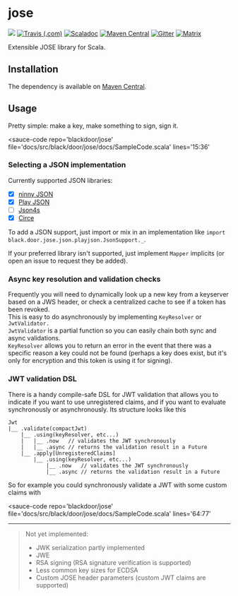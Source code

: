 <script type='module' src="https://kag0.github.io/sauce/sauce.js">
<h1>If you're reading this, click <a href="https://blackdoor.github.io/jose">HERE</a></h1>
</script>

# jose
[![](https://img.shields.io/codacy/grade/177db012dc7548be9143a7562cd1d4bd.svg?style=flat-square)](https://app.codacy.com/project/blackdoor/jose/dashboard)
[![Travis (.com)](https://img.shields.io/travis/com/blackdoor/jose.svg?style=flat-square)](https://travis-ci.com/blackdoor/jose)
[![Scaladoc](https://img.shields.io/badge/scaladoc-latest-blue.svg?style=flat-square)](https://blackdoor.github.io/jose/api/latest/black/door/jose/index.html)
[![Maven Central](https://img.shields.io/maven-central/v/black.door/jose_2.12.svg?style=flat-square)](https://mvnrepository.com/artifact/black.door/jose)
[![Gitter](https://img.shields.io/gitter/room/blackdoor/jose?style=flat-square)](https://gitter.im/blackdoor/jose?utm_source=share-link&utm_medium=link&utm_campaign=share-link)
[![Matrix](https://img.shields.io/matrix/blackdoor_jose:gitter.im?label=chat%20on%20matrix&logoColor=0dbd8b&style=flat-square)](https://matrix.to/#/#blackdoor_jose:gitter.im?via=gitter.im&via=matrix.org)

Extensible JOSE library for Scala.

## Installation

The dependency is available on [Maven Central](https://mvnrepository.com/artifact/black.door/jose).

## Usage

Pretty simple: make a key, make something to sign, sign it.

<sauce-code 
    repo='blackdoor/jose' 
    file='docs/src/black/door/jose/docs/SampleCode.scala'
    lines='15:36'
></sauce-code>

### Selecting a JSON implementation

Currently supported JSON libraries:

* [x] [ninny JSON](https://mvnrepository.com/artifact/black.door/jose-json-ninny)
* [x] [Play JSON](https://mvnrepository.com/artifact/black.door/jose-json-play)
* [ ] [Json4s](http://json4s.org/)
* [x] [Circe](https://mvnrepository.com/artifact/black.door/jose-json-circe)

To add a JSON support, just import or mix in an implementation like `import black.door.jose.json.playjson.JsonSupport._`.

If your preferred library isn't supported, just implement `Mapper` implicits (or open an issue to request they be added).

### Async key resolution and validation checks

Frequently you will need to dynamically look up a new key from a keyserver based on a JWS header, 
or check a centralized cache to see if a token has been revoked.   
This is easy to do asynchronously by implementing `KeyResolver` or `JwtValidator.`  
`JwtValidator` is a partial function so you can easily chain both sync and async validations.  
`KeyResolver` allows you to return an error in the event that there was a specific reason a key could not be found 
(perhaps a key does exist, but it's only for encryption and this token is using it for signing).

### JWT validation DSL

There is a handy compile-safe DSL for JWT validation that allows you to indicate if you want to use unregistered claims, 
and if you want to evaluate synchronously or asynchronously. Its structure looks like this

```
Jwt
|__ .validate(compactJwt)
    |__ .using(keyResolver, etc...)
    |   |__ .now   // validates the JWT synchronously
    |   |__ .async // returns the validation result in a Future
    |__ .apply[UnregisteredClaims]
        |__ .using(keyResolver, etc...)
            |__ .now   // validates the JWT synchronously
            |__ .async // returns the validation result in a Future
```

So for example you could synchronously validate a JWT with some custom claims with

<sauce-code
repo='blackdoor/jose'
file='docs/src/black/door/jose/docs/SampleCode.scala'
lines='64:77'
></sauce-code>

---

> Not yet implemented:  
> * JWK serialization partly implemented
> * JWE
> * RSA signing (RSA signature verification is supported)
> * Less common key sizes for ECDSA
> * Custom JOSE header parameters (custom JWT claims are supported)
